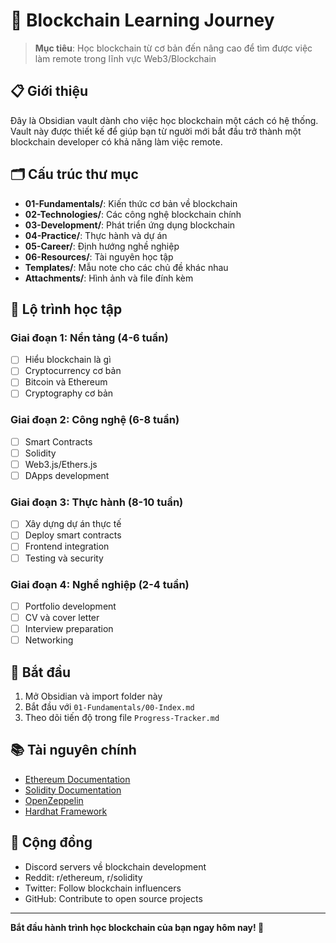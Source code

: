 # 🔗 Blockchain Learning Journey

> **Mục tiêu**: Học blockchain từ cơ bản đến nâng cao để tìm được việc làm remote trong lĩnh vực Web3/Blockchain

## 📋 Giới thiệu

Đây là Obsidian vault dành cho việc học blockchain một cách có hệ thống. Vault này được thiết kế để giúp bạn từ người mới bắt đầu trở thành một blockchain developer có khả năng làm việc remote.

## 🗂️ Cấu trúc thư mục

- **01-Fundamentals/**: Kiến thức cơ bản về blockchain
- **02-Technologies/**: Các công nghệ blockchain chính
- **03-Development/**: Phát triển ứng dụng blockchain
- **04-Practice/**: Thực hành và dự án
- **05-Career/**: Định hướng nghề nghiệp
- **06-Resources/**: Tài nguyên học tập
- **Templates/**: Mẫu note cho các chủ đề khác nhau
- **Attachments/**: Hình ảnh và file đính kèm

## 🎯 Lộ trình học tập

### Giai đoạn 1: Nền tảng (4-6 tuần)
- [ ] Hiểu blockchain là gì
- [ ] Cryptocurrency cơ bản
- [ ] Bitcoin và Ethereum
- [ ] Cryptography cơ bản

### Giai đoạn 2: Công nghệ (6-8 tuần)
- [ ] Smart Contracts
- [ ] Solidity
- [ ] Web3.js/Ethers.js
- [ ] DApps development

### Giai đoạn 3: Thực hành (8-10 tuần)
- [ ] Xây dựng dự án thực tế
- [ ] Deploy smart contracts
- [ ] Frontend integration
- [ ] Testing và security

### Giai đoạn 4: Nghề nghiệp (2-4 tuần)
- [ ] Portfolio development
- [ ] CV và cover letter
- [ ] Interview preparation
- [ ] Networking

## 🚀 Bắt đầu

1. Mở Obsidian và import folder này
2. Bắt đầu với `01-Fundamentals/00-Index.md`
3. Theo dõi tiến độ trong file `Progress-Tracker.md`

## 📚 Tài nguyên chính

- [Ethereum Documentation](https://ethereum.org/en/developers/docs/)
- [Solidity Documentation](https://docs.soliditylang.org/)
- [OpenZeppelin](https://openzeppelin.com/)
- [Hardhat Framework](https://hardhat.org/)

## 🎪 Cộng đồng

- Discord servers về blockchain development
- Reddit: r/ethereum, r/solidity
- Twitter: Follow blockchain influencers
- GitHub: Contribute to open source projects

---

**Bắt đầu hành trình học blockchain của bạn ngay hôm nay! 🚀**
